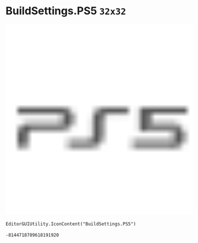 # BuildSettings.PS5 `32x32`
<img src="/img/BuildSettings.PS5.png" width=512 height=512>

``` CSharp
EditorGUIUtility.IconContent("BuildSettings.PS5")
```
```
-8144718789618191920
```
